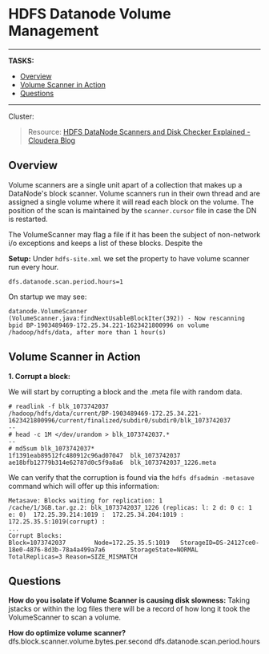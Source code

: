 # HDFS Datanode Volume Management

---
__TASKS:__

<!-- toc -->

- [Overview](#Overview)
- [Volume Scanner in Action](#Volume-Scanner-in-Action)
- [Questions](#Questions)

<!-- tocstop -->

---


Cluster: 

> Resource: [HDFS DataNode Scanners and Disk Checker Explained - Cloudera Blog](https://blog.cloudera.com/hdfs-datanode-scanners-and-disk-checker-explained/)

## Overview
Volume scanners are a single unit apart of a collection that makes up a DataNode's block scanner. Volume scanners run in their own thread and are assigned a single volume where it will read each block on the volume. The position of the scan is maintained by the `scanner.cursor` file in case the DN is restarted.

The VolumeScanner may flag a file if it has been the subject of non-network i/o exceptions and keeps a list of these blocks. Despite the

__Setup:__
Under `hdfs-site.xml` we set the property to have volume scanner run every hour. 

```
dfs.datanode.scan.period.hours=1
```

On startup we may see: 
```
datanode.VolumeScanner (VolumeScanner.java:findNextUsableBlockIter(392)) - Now rescanning bpid BP-1903489469-172.25.34.221-1623421800996 on volume /hadoop/hdfs/data, after more than 1 hour(s)
```

## Volume Scanner in Action

__1. Corrupt a block:__

We will start by corrupting a block and the .meta file with random data.
```
# readlink -f blk_1073742037
/hadoop/hdfs/data/current/BP-1903489469-172.25.34.221-1623421800996/current/finalized/subdir0/subdir0/blk_1073742037
--
# head -c 1M </dev/urandom > blk_1073742037.*
--
# md5sum blk_1073742037*
1f1391eab89512fc480912c96ad07047  blk_1073742037
ae18bfb12779b314e62787d0c5f9a8a6  blk_1073742037_1226.meta
```

We can verify that the corruption is found via the `hdfs dfsadmin -metasave` command which will offer up this information: 

```
Metasave: Blocks waiting for replication: 1
/cache/1/3GB.tar.gz.2: blk_1073742037_1226 (replicas: l: 2 d: 0 c: 1 e: 0)  172.25.39.214:1019 :  172.25.34.204:1019 :  172.25.35.5:1019(corrupt) :
...
Corrupt Blocks:
Block=1073742037        Node=172.25.35.5:1019   StorageID=DS-24127ce0-18e0-4876-8d3b-78a4a499a7a6       StorageState=NORMAL     TotalReplicas=3 Reason=SIZE_MISMATCH
```

## Questions

__How do you isolate if Volume Scanner is causing disk slowness:__
Taking jstacks or within the log files there will be a record of how long it took the VolumeScanner to scan a volume.


__How do optimize volume scanner?__
dfs.block.scanner.volume.bytes.per.second
dfs.datanode.scan.period.hours